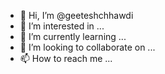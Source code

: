 - 👋 Hi, I’m @geeteshchhawdi
- 👀 I’m interested in ...
- 🌱 I’m currently learning ...
- 💞️ I’m looking to collaborate on ...
- 📫 How to reach me ...

<!---
geeteshchhawdi/geeteshchhawdi is a ✨ special ✨ repository because its `README.md` (this file) appears on your GitHub profile.
You can click the Preview link to take a look at your changes.
--->
